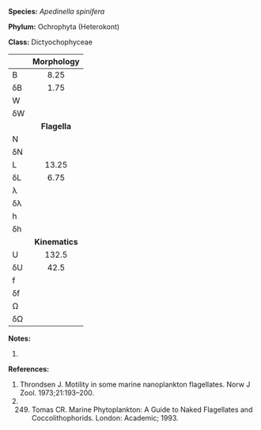 **Species:** *Apedinella spinifera*

**Phylum:** Ochrophyta (Heterokont)

**Class:** Dictyochophyceae

|    | **Morphology** |
|:-- | :------------: |
| B  | 8.25 |
| δB | 1.75 |
| W  |  |
| δW |  |
|    | **Flagella** |
| N  |  |
| δN |  |
| L  | 13.25 |
| δL | 6.75 |
| λ  |  |
| δλ |  |
| h  |  |
| δh |  |
|    | **Kinematics** |
| U  | 132.5 |
| δU | 42.5 |
| f  |  |
| δf |  |
| Ω  |  |
| δΩ |  |

**Notes:**

1.

**References:**

1. Throndsen J.  Motility in some marine nanoplankton flagellates.  Norw J Zool. 1973;21:193–200.
1. 249. Tomas CR. Marine Phytoplankton:  A Guide to Naked Flagellates and Coccolithophorids. London: Academic; 1993.
